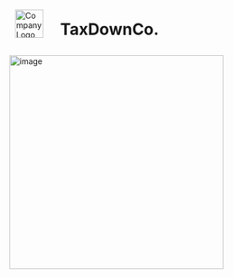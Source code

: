 <div style=" display: flex ; justify-content: flex-start; gap: 30px ; padding: 10px; align-items: center;">
        <img src="https://github.com/user-attachments/assets/09be03c9-b0ae-42e7-90e8-d3b6c02ba61e" alt="Company Logo" style="width: 50px; height: auto; display: inline;">
        <h1>TaxDownCo.</h1>
</div>

<img width="379" alt="image" src="https://github.com/user-attachments/assets/1fa4c1c7-55c8-4560-b785-ee00a2db70da">
